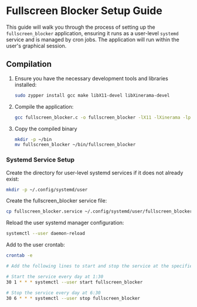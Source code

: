 # Fullscreen Blocker Setup Guide

This guide will walk you through the process of setting up the `fullscreen_blocker` application, ensuring it runs as a user-level `systemd` service and is managed by cron jobs. The application will run within the user's graphical session.

## Compilation

1. Ensure you have the necessary development tools and libraries installed:
   ```bash
   sudo zypper install gcc make libX11-devel libXinerama-devel
   ```

2. Compile the application:
   ```bash
   gcc fullscreen_blocker.c -o fullscreen_blocker -lX11 -lXinerama -lpthread
   ```

3. Copy the compiled binary 
   ```bash
   mkdir -p ~/bin
   mv fullscreen_blocker ~/bin/fullscreen_blocker
   ```

### Systemd Service Setup

Create the directory for user-level systemd services if it does not already exist:
   ``` bash
   mkdir -p ~/.config/systemd/user
   ```

Create the fullscreen_blocker service file:
   ```bash
   cp fullscreen_blocker.service ~/.config/systemd/user/fullscreen_blocker.service
   ```

Reload the user systemd manager configuration:
   ```bash
   systemctl --user daemon-reload
   ```
    
Add to the user crontab:

```bash
crontab -e

# Add the following lines to start and stop the service at the specified times:

# Start the service every day at 1:30
30 1 * * * systemctl --user start fullscreen_blocker

# Stop the service every day at 6:30
30 6 * * * systemctl --user stop fullscreen_blocker
```
